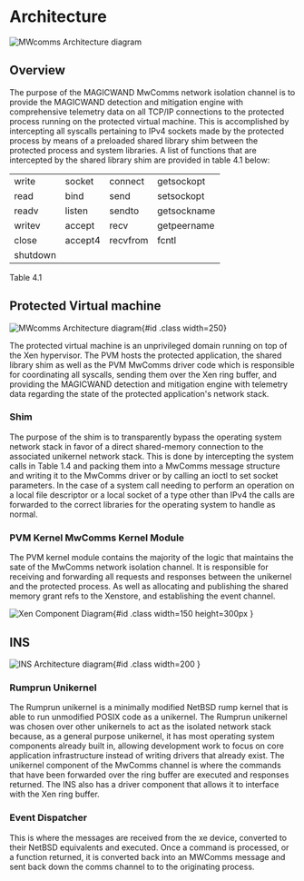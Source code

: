 
Architecture
============

![MWcomms Architecture diagram](ins_diagram.png)

## Overview

The purpose of the MAGICWAND MwComms network isolation channel is to provide the MAGICWAND detection and mitigation engine with comprehensive telemetry data on all TCP/IP connections to the protected process running on the protected virtual machine.  This is accomplished by intercepting all syscalls pertaining to IPv4 sockets made by the protected process by means of a preloaded shared library shim between the protected process and system libraries. A list of functions that are intercepted by the shared library shim are provided in table 4.1 below:

|          |         |          |             |
|:---------|---------|----------|:------------|
| write    | socket  | connect  | getsockopt  |
| read     | bind    | send     | setsockopt  |
| readv    | listen  | sendto   | getsockname |
| writev   | accept  | recv     | getpeername |
| close    | accept4 | recvfrom | fcntl       |
| shutdown |         |          |             |
Table 4.1



## Protected Virtual machine

![MWcomms Architecture diagram](pvm_diagram.png){#id .class width=250}

The protected virtual machine is an unprivileged domain running on top of the Xen hypervisor.  The PVM hosts the protected application, the shared library shim as well as the PVM MwComms driver code which is responsible for coordinating all syscalls, sending them over the Xen ring buffer, and providing the MAGICWAND detection and mitigation engine with telemetry data regarding the state of the protected application's network stack.

### Shim
The purpose of the shim is to transparently bypass the operating system network stack in favor of a direct shared-memory connection to the associated unikernel network stack.  This is done by intercepting the system calls in Table 1.4 and packing them into a MwComms message structure and writing it to the MwComms driver or by calling an ioctl to set socket parameters.  In the case of a system call needing to perform an operation on a local file descriptor or a local socket of a type other than IPv4 the calls are forwarded to the correct libraries for the operating system to handle as normal.

### PVM Kernel MwComms Kernel Module

The PVM kernel module contains the majority of the logic that maintains the sate of the MwComms network isolation channel. It is responsible for receiving and forwarding all requests and responses between the unikernel and the protected process.  As well as allocating and publishing the shared memory grant refs to the Xenstore, and establishing the event channel.


![Xen Component Diagram](xen_diagram.png){#id .class width=150 height=300px }


## INS

![INS Architecture diagram](rumprun_diagram.png){#id .class width=200 }


### Rumprun Unikernel

The Rumprun unikernel is a minimally modified NetBSD rump kernel that is able to run unmodified POSIX code as a unikernel.  The Rumprun unikernel was chosen over other unikernels to act as the isolated network stack because, as a general purpose unikernel, it has most operating system components already built in, allowing development work to focus on core application infrastructure instead of writing drivers that already exist. The unikernel component of the MwComms channel is where the commands that have been forwarded over the ring buffer are executed and responses returned.  The INS also has a driver component that allows it to interface with the Xen ring buffer.

### Event Dispatcher

This is where the messages are received from the xe device, converted to their NetBSD equivalents and executed.  Once a command is processed, or a function returned, it is converted back into an MWComms message and sent back down the comms channel to to the originating process.

